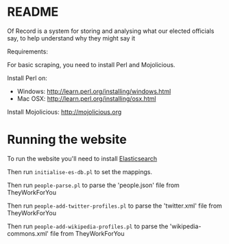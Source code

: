 # README #

Of Record is a system for storing and analysing what our elected officials say, to help understand why they might say it

Requirements:

For basic scraping, you need to install Perl and Mojolicious.

Install Perl on:

- Windows: http://learn.perl.org/installing/windows.html
- Mac OSX: http://learn.perl.org/installing/osx.html

Install Mojolicious: http://mojolicious.org

# Running the website #
To run the website you'll need to install [Elasticsearch](https://www.elastic.co/products/elasticsearch)

Then run `initialise-es-db.pl` to set the mappings.

Then run `people-parse.pl` to parse the 'people.json' file from TheyWorkForYou

Then run `people-add-twitter-profiles.pl` to parse the 'twitter.xml' file from TheyWorkForYou

Then run `people-add-wikipedia-profiles.pl` to parse the 'wikipedia-commons.xml' file from TheyWorkForYou